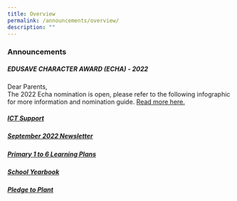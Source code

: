 ```yaml
---
title: Overview
permalink: /announcements/overview/
description: ""
---
```

### Announcements

##### EDUSAVE CHARACTER AWARD (ECHA) - 2022

Dear Parents,  
The 2022 Echa nomination is open, please refer to the following infographic for more information and nomination guide. [Read more here.](https://staging.d24s03z0ob23eb.amplifyapp.com/parents/edusave-character-award-2022/)

##### [ICT Support](https://form.gov.sg/#!/62ddf9fb7eb7140012ad0588)

##### [September 2022 Newsletter](https://staging.d24s03z0ob23eb.amplifyapp.com/expedition/School-Publications/school-newsletter/)

##### [Primary 1 to 6 Learning Plans](https://staging.d24s03z0ob23eb.amplifyapp.com/x3-learning-years/p1-learning-plans/)

##### [School Yearbook](https://staging.d24s03z0ob23eb.amplifyapp.com/expedition/School-Publications/school-year-book/)

##### [Pledge to Plant](https://staging.d24s03z0ob23eb.amplifyapp.com/parents/pledge-to-plant/)